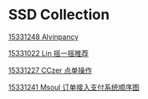 # SSD Collection

[15331248 Alvinpancy](http:..www.baidu.com)

[15331022 Lin 摇一摇推荐](https://github.com/Meal-Order-System/DashBoard/blob/master/teamwork/img/shake_mobile_sequence.png)

[15331227 CCzer 点单操作](https://github.com/Meal-Order-System/DashBoard/blob/master/teamwork/img/order_sequence.PNG)

[15331241 Msoul 订单接入支付系统顺序图](https://github.com/Meal-Order-System/DashBoard/blob/master/teamwork/img/SDD_Ordering_Payment.PNG)